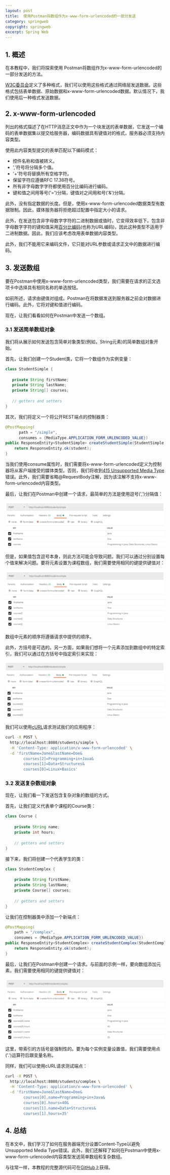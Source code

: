 ```yaml
---
layout: post
title:  使用Postman将数组作为x-www-form-urlencoded的一部分发送
category: springweb
copyright: springweb
excerpt: Spring Web
---
```


## 1. 概述

在本教程中，我们将探索使用 Postman将数组作为x-www-form-urlencoded的一部分发送的方法。

[W3C委员会](https://www.w3.org/TR/html401/interact/forms.html#h-17.13.4.1)定义了多种格式，我们可以使用这些格式通过网络层发送数据。这些格式包括表单数据、原始数据和x-www-form-urlencoded数据。默认情况下，我们使用后一种格式发送数据。

## 2. x-www-form-urlencoded

列出的格式描述了在HTTP消息正文中作为一个块发送的表单数据，它发送一个编码的表单数据集以提交给服务器，编码数据具有键值对的格式，服务器必须支持内容类型。

使用此内容类型提交的表单匹配以下编码模式：

-   控件名称和值被转义。
-   ','符号将分隔多个值。
-   '+'符号将替换所有空格字符。
-   保留字符应遵循RFC 17.38符号。
-   所有非字母数字字符都使用百分比编码进行编码。
-   键和值之间用等号('=')分隔，键值对之间用和号('&')分隔。

此外，没有指定数据的长度。但是，使用x-www-form-urlencoded数据类型有数据限制。因此，媒体服务器将拒绝超过配置中指定大小的请求。

此外，在发送包含非字母数字字符的二进制数据或值时，它变得效率低下。包含非字母数字字符的键和值采用[百分比编码](https://en.wikipedia.org/wiki/Percent-encoding#The_application/x-www-form-urlencoded_type)(也称为URL编码)，因此这种类型不适用于二进制数据。因此，我们应该考虑改用表单数据内容类型。

此外，我们不能用它来编码文件，它只能对URL参数或请求正文中的数据进行编码。

## 3. 发送数组

要在Postman中使用x-www-form-urlencoded类型，我们需要在请求的正文选项卡中选择具有相同名称的单选按钮。

如前所述，请求由键值对组成。Postman在将数据发送到服务器之前会对数据进行编码。此外，它将对键和值进行编码。

现在，让我们看看如何在Postman中发送一个数组。

### 3.1 发送简单数组对象

我们将从展示如何发送包含简单对象类型(例如，String元素)的简单数组对象开始。

首先，让我们创建一个Student类，它将一个数组作为实例变量：

```java
class StudentSimple {

   private String firstName;
   private String lastName;
   private String[] courses;

   // getters and setters
}
```

其次，我们将定义一个将公开REST端点的控制器类：

```java
@PostMapping(
      path = "/simple", 
      consumes = {MediaType.APPLICATION_FORM_URLENCODED_VALUE})
public ResponseEntity<StudentSimple> createStudentSimple(StudentSimple student) {
    return ResponseEntity.ok(student);
}
```

当我们使用consume属性时，我们需要将x-www-form-urlencoded定义为控制器将从客户端接受的媒体类型。否则，我们将收到[415 Unsupported Media Type](https://www.baeldung.com/spring-415-unsupported-mediatype)错误。此外，我们需要省略@RequestBody注解，因为该注解不支持x-www-form-urlencoded内容类型。

最后，让我们在Postman中创建一个请求，最简单的方法是使用逗号(',')分隔值：

![](/assets/images/2023/springweb/javapostmansendarray01.png)

但是，如果值包含逗号本身，则此方法可能会导致问题。我们可以通过分别设置每个值来解决问题。要将元素设置为课程数组，我们需要使用相同的键提供键值对：

![](/assets/images/2023/springweb/javapostmansendarray02.png)

数组中元素的顺序将遵循请求中提供的顺序。

此外，方括号是可选的。另一方面，如果我们想将一个元素添加到数组中的特定索引，我们可以通过在方括号中指定索引来实现：

![](/assets/images/2023/springweb/javapostmansendarray03.png)

我们可以使用[cURL](https://www.baeldung.com/curl-rest)请求测试我们的应用程序：

```bash
curl -X POST \
  http://localhost:8080/students/simple \
  -H 'Content-Type: application/x-www-form-urlencoded' \
  -d 'firstName=Jane&lastName=Doe&
        courses[2]=Programming+in+Java&
        courses[1]=Data+Structures&
        courses[0]=Linux+Basics'
```

### 3.2 发送复杂数组对象

现在，让我们看一下发送包含复杂对象的数组的方式。

首先，让我们定义代表单个课程的Course类：

```java
class Course {

    private String name;
    private int hours;
    
    // getters and setters
}
```

接下来，我们将创建一个代表学生的类：

```java
class StudentComplex {

    private String firstName;
    private String lastName;
    private Course[] courses;

    // getters and setters
}
```

让我们在控制器类中添加一个新端点：

```java
@PostMapping(
    path = "/complex",
    consumes = {MediaType.APPLICATION_FORM_URLENCODED_VALUE})
public ResponseEntity<StudentComplex> createStudentComplex(StudentComplex student) {
    return ResponseEntity.ok(student);
}
```

最后，让我们在Postman中创建一个请求。与前面的示例一样，要向数组添加元素，我们需要使用相同的键提供键值对：

![](/assets/images/2023/springweb/javapostmansendarray04.png)

这里，带索引的方括号是强制性的。要为每个实例变量设置值，我们需要使用点('.')运算符后跟变量名称。

同样，我们可以使用cURL请求测试端点：

```bash
curl -X POST \
  http://localhost:8080/students/complex \
  -H 'Content-Type: application/x-www-form-urlencoded' \
  -d 'firstName=Jane&lastName=Doe&
        courses[0].name=Programming+in+Java&
        courses[0].hours=40&
        courses[1].name=Data+Structures&
        courses[1].hours=35'
```

## 4. 总结

在本文中，我们学习了如何在服务器端充分设置Content-Type以避免Unsupported Media Type错误。此外，我们还解释了如何在Postman中使用x-www-form-urlencoded内容类型发送简单数组和复杂数组。

与往常一样，本教程的完整源代码可在[GitHub](https://github.com/tuyucheng7/taketoday-tutorial4j/tree/master/spring-web-modules)上获得。